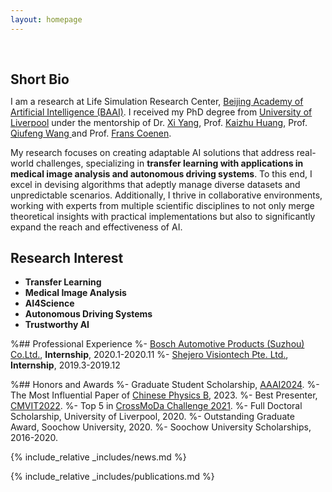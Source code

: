 ```yaml
---
layout: homepage
---
```


<h1 id="about-me"></h1>

<h2 style="margin: 60px 0px 10px;">Short Bio</h2>

I am a research at Life Simulation Research Center, [Beijing Academy of Artificial Intelligence (BAAI)](https://www.baai.ac.cn/english.html). I received my PhD degree from [University of Liverpool](https://www.liverpool.ac.uk/) under the mentorship of Dr. [Xi Yang](https://scholar.xjtlu.edu.cn/en/persons/XiYang01), Prof. [Kaizhu Huang](https://sites.google.com/view/kaizhu-huang-homepage), Prof. [Qiufeng Wang
](https://scholar.xjtlu.edu.cn/en/persons/QiufengWang) and Prof. [Frans Coenen](https://www.csc.liv.ac.uk/~frans/). 

My research focuses on creating adaptable AI solutions that address real-world challenges, specializing in **transfer learning with applications in medical image analysis and autonomous driving systems**.   To this end, I excel in devising algorithms that adeptly manage diverse datasets and unpredictable scenarios. Additionally, I thrive in collaborative environments, working with experts from multiple scientific disciplines to not only merge theoretical insights with practical implementations but also to significantly expand the reach and effectiveness of AI.


## Research Interest

- **Transfer Learning**
- **Medical Image Analysis**
- **AI4Science** 
- **Autonomous Driving Systems**
- **Trustworthy AI**




%## Professional Experience
%- [Bosch Automotive Products (Suzhou) Co.Ltd.](https://www.bosch.com.cn/), **Internship**, 2020.1-2020.11
%- [Shejero Visiontech Pte. Ltd.](http://www.shejero.com), **Internship**, 2019.3-2019.12

%## Honors and Awards
%- Graduate Student Scholarship, [AAAI2024](https://aaai.org/aaai-conference/).
%- The Most Influential Paper of [Chinese Physics B](https://aaai.org/aaai-conference/), 2023.
%- Best Presenter, [CMVIT2022](https://cmvit.org/).
%- Top 5 in [CrossMoDa Challenge 2021](https://crossmoda-challenge.ml/).
%- Full Doctoral Scholarship, University of Liverpool, 2020.
%- Outstanding Graduate Award, Soochow University, 2020.
%- Soochow University Scholarships, 2016-2020.

{% include_relative _includes/news.md %}

{% include_relative _includes/publications.md %}



